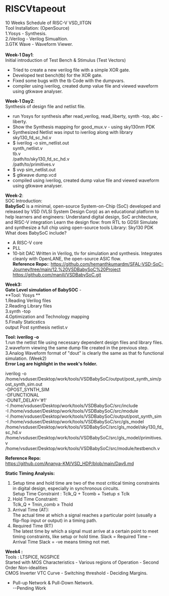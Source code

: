 # RISCVtapeout
10 Weeks Schedule of RISC-V VSD_IITGN  
Tool Installation: (OpenSource)   
1.Yosys  - Synthesis.  
2.iVerilog - Verilog Simualtion.  
3.GTK Wave - Waveform Viewer.<br>            
**Week-1 Day1**:    
Initial introduction of Test Bench & Stimulus (Test Vectors)
- Tried to create a new verilog file with a simple XOR gate.
- Developed test bench(tb) for the XOR gate.
- Fixed some bugs with the tb Code with the dumpvars.
- compiler using iverilog, created dump value file and viewed waveform using gtkwave analyser.<br>  
  
**Week-1 Day2**:  
Synthesis of design file and netlist file.
- run Yosys for synthesis after read_verilog, read_liberty, synth -top, abc -liberty.
- Show the Synthesis mapping for good_mux.v - using sky130nm PDK
- Synthesized Netlist was input to iverilog along with library sky130_fd_sc_hd.v
- $ iverilog -o sim_netlist.out \
  synth_netlist.v \
  tb.v \
  /path/to/sky130_fd_sc_hd.v \
  /path/to/primitives.v
- $ vvp sim_netlist.out
- $ gtkwave dump.vcd
- compiled using iverilog, created dump value file and viewed waveform using gtkwave analyser.<br>

**Week-2**:  
SOC Introduction:  
**BabySoC** is a minimal, open-source System-on-Chip (SoC) developed and released by VSD (VLSI System Design Corp) as an educational platform to help learners and engineers:
Understand digital design, SoC architecture, and RISC-V integration
Learn the design flow: from RTL to GDSII
Simulate and synthesize a full chip using open-source tools
Library: Sky130 PDK <br>
What does BabySoC include?
- A RISC-V core
- PLL
- 10-bit DAC
Written in Verilog, tlv for simulation and synthesis.
Integrates cleanly with OpenLANE, the open-source ASIC flow.<br>
**Reference Repo:**:
https://github.com/hemanthkumardm/SFAL-VSD-SoC-Journey/tree/main/12.%20VSDBabySoC%20Project
https://github.com/manili/VSDBabySoC.git

**Week3:**  
**Gate Level simulation of BabySOC** -  
**Tool: Yosys **  
1.Reading Verilog files  
2.Reading Library files  
3.synth -top  
4.Optimization and Technology mapping  
5.Finally Staticstics    
output Post synthesis netlist.v    



**Tool: iverilog -o**  
1.run the netlist file using necessary dependent design files and library files.  
2.waveform viewing the same dump file created in the previous step.   
3.Analog Waveform format of "dout" is clearly the same as that fo functional simulation. (Week2)  
**Error Log are highlight in the week's folder.**      

iverilog -o /home/vsduser/Desktop/work/tools/VSDBabySoC/output/post_synth_sim/post_synth_sim.out \
  -DPOST_SYNTH_SIM \
  -DFUNCTIONAL \
  -DUNIT_DELAY='#1' \
  -I /home/vsduser/Desktop/work/tools/VSDBabySoC/src/include \
  -I /home/vsduser/Desktop/work/tools/VSDBabySoC/src/module \
  -I /home/vsduser/Desktop/work/tools/VSDBabySoC/output/post_synth_sim \
  -I /home/vsduser/Desktop/work/tools/VSDBabySoC/src/gls_model \
  /home/vsduser/Desktop/work/tools/VSDBabySoC/src/gls_model/sky130_fd_sc_hd.v \
  /home/vsduser/Desktop/work/tools/VSDBabySoC/src/gls_model/primitives.v \
  /home/vsduser/Desktop/work/tools/VSDBabySoC/src/module/testbench.v
    
**Reference Repo:**  
https://github.com/Ananya-KM/VSD_HDP/blob/main/Day6.md  

**Static Timing Analysis:**
1. Setup time and hold time are two of the most critical timing constraints in digital design, especially in synchronous circuits.  
Setup Time Constraint : Tclk_Q + Tcomb + Tsetup ≤ Tclk  
2. Hold Time Constraint:  
Tclk_Q + Tmin_comb ≥ Thold  
3. Arrival Time (AT):  
The actual time at which a signal reaches a particular point (usually a flip-flop input or output) in a timing path.
4. Required Time (RT)  
The latest time by which a signal must arrive at a certain point to meet timing constraints, like setup or hold time.
Slack = Required Time – Arrival Time
Slack = -ve means timing not met.

**Week4 :**  
Tools : LTSPICE, NGSPICE  
Started with MOS Characteristics - Various regions of Operation - Second Order Non-idealities  
CMOS Inverter VTC Curve - Switching threshold - Deciding Margins.  
- Pull-up Network & Pull-Down Network.  
--Pending Work    

